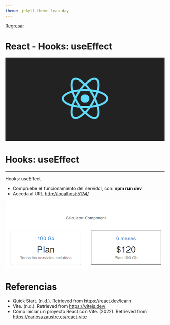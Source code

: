 ```yaml
---
theme: jekyll-theme-leap-day
---
```


[Regresar](/DAWM/)

React - Hooks: useEffect
===============

![react banner](imagenes/react_native_logo.png)

Hooks: useEffect
==========

* * *

Hooks: useEffect


* Compruebe el funcionamiento del servidor, con: **npm run dev**
* Acceda al URL [http://localhost:5174/](http://localhost:5174/)

![react_props](imagenes/react_props.png)

Referencias
=======

* Quick Start. (n.d.). Retrieved from https://react.dev/learn
* Vite. (n.d.). Retrieved from https://vitejs.dev/
* Cómo iniciar un proyecto React con Vite. (2022). Retrieved from https://carlosazaustre.es/react-vite
